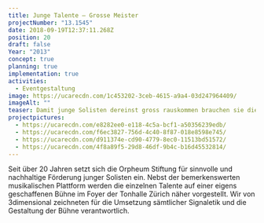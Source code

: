 ```yaml
---
title: Junge Talente – Grosse Meister
projectNumber: "13.1545"
date: 2018-09-19T12:37:11.268Z
position: 20
draft: false
Year: "2013"
concept: true
planning: true
implementation: true
activities:
  - Eventgestaltung
image: https://ucarecdn.com/1c453202-3ceb-4615-a9a4-03d247964409/
imageAlt: ""
teaser: Damit junge Solisten dereinst gross rauskommen brauchen sie die richtige Bühne
projectpictures:
  - https://ucarecdn.com/e8282ee0-e118-4c5a-bcf1-a50356239edb/
  - https://ucarecdn.com/f6ec3827-756d-4c40-8f87-018e8598e745/
  - https://ucarecdn.com/d911374e-cd90-4779-8ec0-11513bd51572/
  - https://ucarecdn.com/4f8a89f5-29d8-46df-9b4c-b16d45532814/
---
```

Seit über 20 Jahren setzt sich die Orpheum Stiftung für sinnvolle und nachhaltige Förderung junger Solisten ein. Nebst der bemerkenswerten musikalischen Plattform werden die einzelnen Talente auf einer eigens geschaffenen Bühne im Foyer der Tonhalle Zürich näher vorgestellt. Wir von 3dimensional zeichneten für die Umsetzung sämtlicher Signaletik und die Gestaltung der Bühne verantwortlich.
